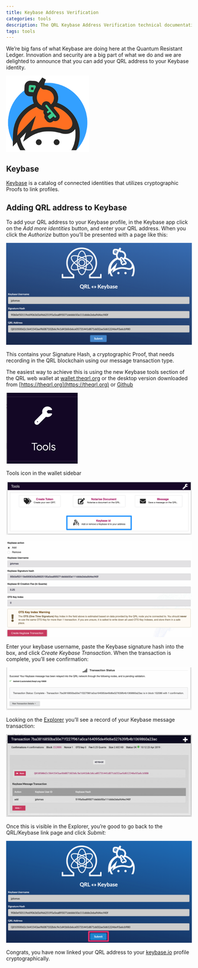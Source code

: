 ```yaml
---
title: Keybase Address Verification
categories: tools
description: The QRL Keybase Address Verification technical documentation
tags: tools
---
```





We’re big fans of what Keybase are doing here at the Quantum Resistant Ledger. Innovation and security are a big part of what we do and we are delighted to announce that you can add your QRL address to your Keybase identity.

![keybase.io logo](/assets/tools/keybase/Keybase_logo.png)

## Keybase

[Keybase](https://keybase.io) is a catalog of connected identities that utilizes cryptographic Proofs to link profiles.



## Adding QRL address to Keybase

To add your QRL address to your Keybase profile, in the Keybase app click on the *Add more identities* button, and enter your QRL address. When you click the *Authorize* button you’ll be presented with a page like this:

![keybase qrl authorize](/assets/tools/keybase/keybaseQRL_Main.png)


This contains your Signature Hash, a cryptographic Proof, that needs recording in the QRL blockchain using our message transaction type. 

The easiest way to achieve this is using the new Keybase tools section of the QRL web wallet at [wallet.theqrl.org](https://wallet.theqrl.org) or the desktop version downloaded from [https://theqrl.org](https://theqrl.org) or [Github](https://github.com/theQRL/qrl-wallet)

![Tools Icon in the wallet](/assets/tools/keybase/tools_icon.png)

Tools icon in the wallet sidebar


![tools bar](/assets/tools/keybase/tools_Bar.png)

![tools bar](/assets/tools/keybase/AddKeybaseTx.png)


Enter your keybase username, paste the Keybase signature hash into the box, and click *Create Keybase Transaction*. When the transaction is complete, you’ll see confirmation:

![tools bar](/assets/tools/keybase/txStatus.png)


Looking on the [Explorer](https://explorer.theqrl.org) you’ll see a record of your Keybase message transaction:

![tools bar](/assets/tools/keybase/TxExplorer.png)


Once this is visible in the Explorer, you’re good to go back to the QRL/Keybase link page and click *Submit:*

![tools bar](/assets/tools/keybase/KeyBaseFinished.png)


Congrats, you have now linked your QRL address to your [keybase.io](https://Keybase.io) profile cryptographically. 